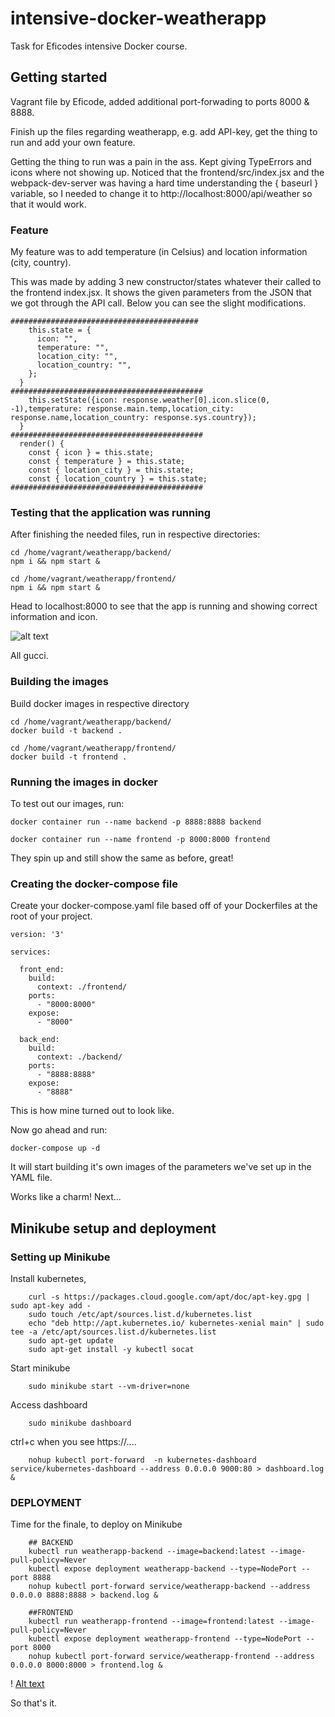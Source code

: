 # intensive-docker-weatherapp
Task for Eficodes intensive Docker course.


## Getting started

Vagrant file by Eficode, added additional port-forwading to ports 8000 & 8888.

Finish up the files regarding weatherapp, e.g. add API-key, get the thing to run and add your own feature.


Getting the thing to run was a pain in the ass. Kept giving TypeErrors and icons where not showing up. Noticed that the frontend/src/index.jsx and the webpack-dev-server was having a hard time understanding the { baseurl } variable, so I needed to change it to http://localhost:8000/api/weather so that it would work.

### Feature

My feature was to add temperature (in Celsius) and location information (city, country).

This was made by adding 3 new constructor/states whatever their called to the frontend index.jsx. It shows the given parameters from the JSON that we got through the API call. Below you can see the slight modifications.

    ##########################################
        this.state = {
          icon: "",
          temperature: "",
          location_city: "",
          location_country: "",
        };
      }
    ###########################################
        this.setState({icon: response.weather[0].icon.slice(0, -1),temperature: response.main.temp,location_city: response.name,location_country: response.sys.country});
      }
    ###########################################
      render() {
        const { icon } = this.state;
        const { temperature } = this.state;
        const { location_city } = this.state;
        const { location_country } = this.state;
    ###########################################


### Testing that the application was running

After finishing the needed files, run in respective directories:

    cd /home/vagrant/weatherapp/backend/
    npm i && npm start &
    
    cd /home/vagrant/weatherapp/frontend/
    npm i && npm start &
    
Head to localhost:8000 to see that the app is running and showing correct information and icon.

![alt text](https://i.imgur.com/hgABdfT.png)

All gucci.

### Building the images

Build docker images in respective directory

    cd /home/vagrant/weatherapp/backend/
    docker build -t backend .
    
    cd /home/vagrant/weatherapp/frontend/
    docker build -t frontend .

### Running the images in docker

To test out our images, run:

    docker container run --name backend -p 8888:8888 backend
    
    docker container run --name frontend -p 8000:8000 frontend
    
They spin up and still show the same as before, great!

### Creating the docker-compose file

Create your docker-compose.yaml file based off of your Dockerfiles at the root of your project.

    version: '3'
    
    services:

      front_end:
        build:
          context: ./frontend/
        ports:
          - "8000:8000"
        expose:
          - "8000"

      back_end:
        build:
          context: ./backend/
        ports:
          - "8888:8888"
        expose:
          - "8888"

This is how mine turned out to look like.

Now go ahead and run:

    docker-compose up -d
    
It will start building it's own images of the parameters we've set up in the YAML file.

Works like a charm! Next...


## Minikube setup and deployment

### Setting up Minikube

Install kubernetes,

        curl -s https://packages.cloud.google.com/apt/doc/apt-key.gpg | sudo apt-key add -
        sudo touch /etc/apt/sources.list.d/kubernetes.list
        echo "deb http://apt.kubernetes.io/ kubernetes-xenial main" | sudo tee -a /etc/apt/sources.list.d/kubernetes.list
        sudo apt-get update
        sudo apt-get install -y kubectl socat

Start minikube

        sudo minikube start --vm-driver=none
        
Access dashboard

        sudo minikube dashboard

ctrl+c when you see https://....

        nohup kubectl port-forward  -n kubernetes-dashboard service/kubernetes-dashboard --address 0.0.0.0 9000:80 > dashboard.log &

### DEPLOYMENT

Time for the finale, to deploy on Minikube

        ## BACKEND
        kubectl run weatherapp-backend --image=backend:latest --image-pull-policy=Never
        kubectl expose deployment weatherapp-backend --type=NodePort --port 8888
        nohup kubectl port-forward service/weatherapp-backend --address 0.0.0.0 8888:8888 > backend.log &

        ##FRONTEND
        kubectl run weatherapp-frontend --image=frontend:latest --image-pull-policy=Never
        kubectl expose deployment weatherapp-frontend --type=NodePort --port 8000
        nohup kubectl port-forward service/weatherapp-frontend --address 0.0.0.0 8000:8000 > frontend.log &

! [Alt text](https://i.imgur.com/9vOjYfl.gif)

So that's it.
